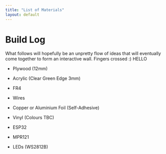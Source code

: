 ```yaml
---
title: "List of Materials"
layout: default
---
```


# Build Log

What follows will hopefully be an unpretty flow of ideas that will eventually come together to form an interactive wall. Fingers crossed :)
HELLO
 * Plywood (12mm)
 * Acrylic (Clear Green Edge 3mm)
 * FR4
 * Wires
 * Copper or Aluminium Foil (Self-Adhesive)
 * Vinyl (Colours TBC)


 * ESP32
 * MPR121
 * LEDs (WS2812B)
